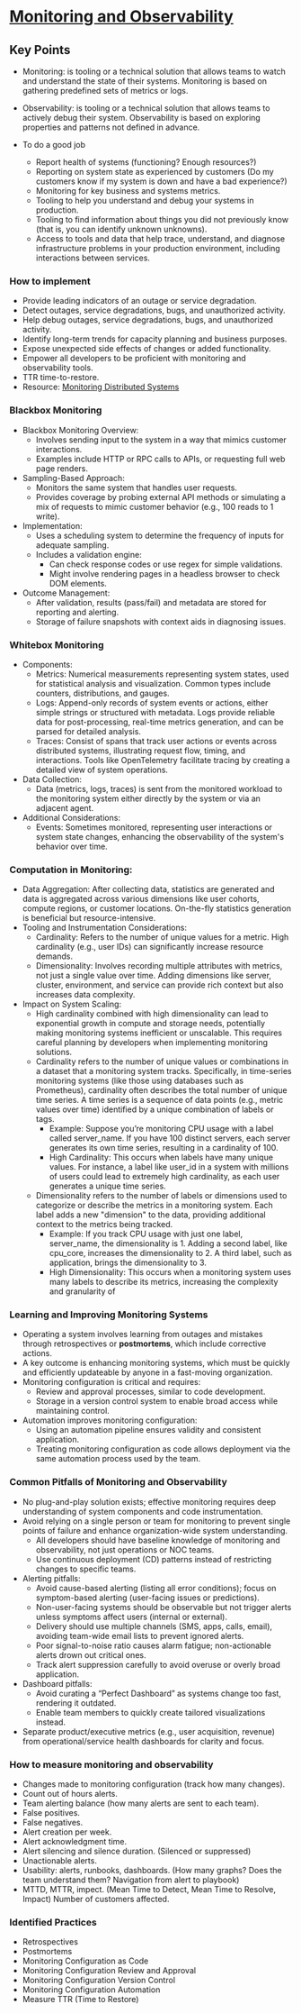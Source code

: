 # [Monitoring and Observability](https://dora.dev/devops-capabilities/technical/monitoring-and-observability/)

<!-- TODO: insert summary of capability -->

<!-- ## Supporting Practices -->

<!-- TODO: insert a list of [linked practices](/practices) that support this capability. For each item, give a brief explanation of how the linked practice supports / relates to this capability. Also categorize each linked practice as one of the following: Enables, Requires, Improves -->

<!-- ## Related Capabilities -->

<!-- TODO: insert a list of [linked capabilities](/capabilities) that support this capability. For each item, give a brief explanation of how the linked capability supports / relates to this capability. Also categorize each linked capability as one of the following: Enables, Requires, Improves -->

## Key Points

* Monitoring: is tooling or a technical solution that allows teams to watch and understand the state of their systems. Monitoring is based on gathering predefined sets of metrics or logs.

* Observability: is tooling or a technical solution that allows teams to actively debug their system. Observability is based on exploring properties and patterns not defined in advance.

* To do a good job
  * Report health of systems (functioning? Enough resources?)
  * Reporting on system state as experienced by customers (Do my customers know if my system is down and have a bad experience?)
  * Monitoring for key business and systems metrics.
  * Tooling to help you understand and debug your systems in production.
  * Tooling to find information about things you did not previously know (that is, you can identify unknown unknowns).
  * Access to tools and data that help trace, understand, and diagnose infrastructure problems in your production environment, including interactions between services.

### How to implement
  * Provide leading indicators of an outage or service degradation.
  * Detect outages, service degradations, bugs, and unauthorized activity.
  * Help debug outages, service degradations, bugs, and unauthorized activity.
  * Identify long-term trends for capacity planning and business purposes.
  * Expose unexpected side effects of changes or added functionality.
  * Empower all developers to be proficient with monitoring and observability tools.
  * TTR time-to-restore.
  * Resource: [Monitoring Distributed Systems](https://sre.google/sre-book/monitoring-distributed-systems/)

### Blackbox Monitoring
  * Blackbox Monitoring Overview:
    * Involves sending input to the system in a way that mimics customer interactions.
    * Examples include HTTP or RPC calls to APIs, or requesting full web page renders.
  * Sampling-Based Approach:
    * Monitors the same system that handles user requests.
    * Provides coverage by probing external API methods or simulating a mix of requests to mimic customer behavior (e.g., 100 reads to 1 write).
  * Implementation:
    * Uses a scheduling system to determine the frequency of inputs for adequate sampling.
    * Includes a validation engine:
      * Can check response codes or use regex for simple validations.
      * Might involve rendering pages in a headless browser to check DOM elements.
  * Outcome Management:
    * After validation, results (pass/fail) and metadata are stored for reporting and alerting.
    * Storage of failure snapshots with context aids in diagnosing issues.

### Whitebox Monitoring
  * Components:
    * Metrics: Numerical measurements representing system states, used for statistical analysis and visualization. Common types include counters, distributions, and gauges.
    * Logs: Append-only records of system events or actions, either simple strings or structured with metadata. Logs provide reliable data for post-processing, real-time metrics generation, and can be parsed for detailed analysis.
    * Traces: Consist of spans that track user actions or events across distributed systems, illustrating request flow, timing, and interactions. Tools like OpenTelemetry facilitate tracing by creating a detailed view of system operations.
  * Data Collection:
    * Data (metrics, logs, traces) is sent from the monitored workload to the monitoring system either directly by the system or via an adjacent agent.
  * Additional Considerations:
    * Events: Sometimes monitored, representing user interactions or system state changes, enhancing the observability of the system's behavior over time.

### Computation in Monitoring:
  * Data Aggregation: After collecting data, statistics are generated and data is aggregated across various dimensions like user cohorts, compute regions, or customer locations. On-the-fly statistics generation is beneficial but resource-intensive.
  * Tooling and Instrumentation Considerations:
    * Cardinality: Refers to the number of unique values for a metric. High cardinality (e.g., user IDs) can significantly increase resource demands.
    * Dimensionality: Involves recording multiple attributes with metrics, not just a single value over time. Adding dimensions like server, cluster, environment, and service can provide rich context but also increases data complexity.
  * Impact on System Scaling:
    * High cardinality combined with high dimensionality can lead to exponential growth in compute and storage needs, potentially making monitoring systems inefficient or unscalable. This requires careful planning by developers when implementing monitoring solutions.
    * Cardinality refers to the number of unique values or combinations in a dataset that a monitoring system tracks. Specifically, in time-series monitoring systems (like those using databases such as Prometheus), cardinality often describes the total number of unique time series. A time series is a sequence of data points (e.g., metric values over time) identified by a unique combination of labels or tags.
      * Example: Suppose you’re monitoring CPU usage with a label called server_name. If you have 100 distinct servers, each server generates its own time series, resulting in a cardinality of 100.
      * High Cardinality: This occurs when labels have many unique values. For instance, a label like user_id in a system with millions of users could lead to extremely high cardinality, as each user generates a unique time series.
    * Dimensionality refers to the number of labels or dimensions used to categorize or describe the metrics in a monitoring system. Each label adds a new "dimension" to the data, providing additional context to the metrics being tracked.
      * Example: If you track CPU usage with just one label, server_name, the dimensionality is 1. Adding a second label, like cpu_core, increases the dimensionality to 2. A third label, such as application, brings the dimensionality to 3.
      * High Dimensionality: This occurs when a monitoring system uses many labels to describe its metrics, increasing the complexity and granularity of


### Learning and Improving Monitoring Systems
  * Operating a system involves learning from outages and mistakes through retrospectives or **postmortems**, which include corrective actions.
  * A key outcome is enhancing monitoring systems, which must be quickly and efficiently updateable by anyone in a fast-moving organization.
  * Monitoring configuration is critical and requires:
    * Review and approval processes, similar to code development.
    * Storage in a version control system to enable broad access while maintaining control.
  * Automation improves monitoring configuration:
    * Using an automation pipeline ensures validity and consistent application.
    * Treating monitoring configuration as code allows deployment via the same automation process used by the team.

### Common Pitfalls of Monitoring and Observability
  * No plug-and-play solution exists; effective monitoring requires deep understanding of system components and code instrumentation.
  * Avoid relying on a single person or team for monitoring to prevent single points of failure and enhance organization-wide system understanding.
    * All developers should have baseline knowledge of monitoring and observability, not just operations or NOC teams.
    * Use continuous deployment (CD) patterns instead of restricting changes to specific teams.
  * Alerting pitfalls:
    * Avoid cause-based alerting (listing all error conditions); focus on symptom-based alerting (user-facing issues or predictions).
    * Non-user-facing systems should be observable but not trigger alerts unless symptoms affect users (internal or external).
    * Delivery should use multiple channels (SMS, apps, calls, email), avoiding team-wide email lists to prevent ignored alerts.
    * Poor signal-to-noise ratio causes alarm fatigue; non-actionable alerts drown out critical ones.
    * Track alert suppression carefully to avoid overuse or overly broad application.
  * Dashboard pitfalls:
    * Avoid curating a “Perfect Dashboard” as systems change too fast, rendering it outdated.
    * Enable team members to quickly create tailored visualizations instead.
  * Separate product/executive metrics (e.g., user acquisition, revenue) from operational/service health dashboards for clarity and focus.

### How to measure monitoring and observability
  * Changes made to monitoring configuration (track how many changes).
  * Count out of hours alerts.
  * Team alerting balance (how many alerts are sent to each team).
  * False positives.
  * False negatives.
  * Alert creation per week.
  * Alert acknowledgment time.
  * Alert silencing and silence duration. (Silenced or suppressed)
  * Unactionable alerts.
  * Usability: alerts, runbooks, dashboards. (How many graphs? Does the team understand them? Navigation from alert to playbook)
  * MTTD, MTTR, impect. (Mean Time to Detect, Mean Time to Resolve, Impact) Number of customers affected.

  

<!-- Next: https://dora.dev/capabilities/monitoring-and-observability/#how-to-measure-monitoring-and-observability -->

### Identified Practices

* Retrospectives
* Postmortems
* Monitoring Configuration as Code
* Monitoring Configuration Review and Approval
* Monitoring Configuration Version Control
* Monitoring Configuration Automation
* Measure TTR (Time to Restore)